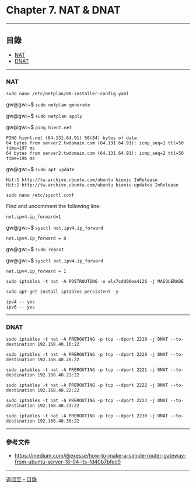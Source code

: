 # Chapter 7. NAT & DNAT

* * *
## 目錄

-    [NAT](#NAT)
-    [DNAT](#DNAT)

* * *
<h3 id="NAT">NAT</h3> 

`sudo nano /etc/netplan/00-installer-config.yaml`

gw@gw:~$ `sudo netplan generate`

gw@gw:~$ `sudo netplan apply`

gw@gw:~$ `ping hient.net`
    
    PING hient.net (64.131.64.91) 56(84) bytes of data.
    64 bytes from server2.twdomain.com (64.131.64.91): icmp_seq=1 ttl=50 time=197 ms
    64 bytes from server2.twdomain.com (64.131.64.91): icmp_seq=2 ttl=50 time=196 ms
    

gw@gw:~$ `sudo apt update`
    
    Hit:1 http://tw.archive.ubuntu.com/ubuntu bionic InRelease
    Hit:2 http://tw.archive.ubuntu.com/ubuntu bionic-updates InRelease
    

`sudo nano /etc/sysctl.conf`

Find and uncomment the following line:
    
    net.ipv4.ip_forward=1
    
gw@gw:~$ `sysctl net.ipv4.ip_forward`
    
    net.ipv4.ip_forward = 0
    
gw@gw:~$ `sudo reboot`

gw@gw:~$ `sysctl net.ipv4.ip_forward`
    
    net.ipv4.ip_forward = 1
    
`sudo iptables -t nat -A POSTROUTING -o wlx7cdd90ea4126 -j MASQUERADE`

`sudo apt-get install iptables-persistent -y`
    
    ipv4 -- yes 
    ipv6 -- yes
    
---
<h3 id="DNAT">DNAT</h3> 

`sudo iptables -t nat -A PREROUTING -p tcp --dport 2210 -j DNAT --to-destination 192.168.40.10:22`

`sudo iptables -t nat -A PREROUTING -p tcp --dport 2220 -j DNAT --to-destination 192.168.40.20:22`

`sudo iptables -t nat -A PREROUTING -p tcp --dport 2221 -j DNAT --to-destination 192.168.40.21:22`

`sudo iptables -t nat -A PREROUTING -p tcp --dport 2222 -j DNAT --to-destination 192.168.40.22:22`

`sudo iptables -t nat -A PREROUTING -p tcp --dport 2223 -j DNAT --to-destination 192.168.40.23:22`

`sudo iptables -t nat -A PREROUTING -p tcp --dport 2230 -j DNAT --to-destination 192.168.40.30:22`

---
<h3 id="references">參考文件</h3>

 - https://medium.com/@exesse/how-to-make-a-simple-router-gateway-from-ubuntu-server-18-04-lts-fd40b7bfec9

---

[返回至 - 目錄](https://github.com/xuan103/Alpine_2021)
